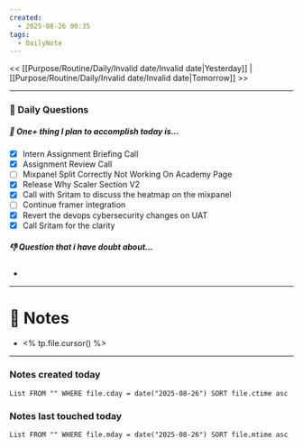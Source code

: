 ```yaml
---
created:
  - 2025-08-26 00:35
tags:
  - DailyNote
---
```


<< [[Purpose/Routine/Daily/Invalid date/Invalid date|Yesterday]] | [[Purpose/Routine/Daily/Invalid date/Invalid date|Tomorrow]] >>

---
### 📅 Daily Questions

##### 🚀 One+ thing I plan to accomplish today is...
- [x] Intern Assignment Briefing Call
- [x] Assignment Review Call
- [ ] Mixpanel Split Correctly Not Working On Academy Page
- [x] Release Why Scaler Section V2
- [x] Call with Sritam to discuss the heatmap on the mixpanel
- [ ] Continue framer integration
- [x] Revert the devops cybersecurity changes on UAT
- [x] Call Sritam for the clarity

##### 👎 Question that i have doubt about...
- 

---
# 📝 Notes
- <% tp.file.cursor() %>

---
### Notes created today
```dataview
List FROM "" WHERE file.cday = date("2025-08-26") SORT file.ctime asc
```

### Notes last touched today
```dataview
List FROM "" WHERE file.mday = date("2025-08-26") SORT file.mtime asc
```

